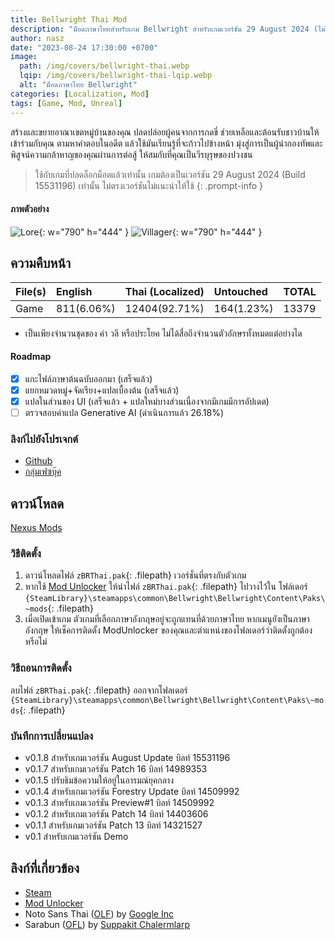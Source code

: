 ```yaml
---
title: Bellwright Thai Mod
description: "ม็อดภาษาไทยสำหรับเกม Bellwright สำหรับเกมเวอร์ชัน 29 August 2024 (ไม่รวมตัวปลดล็อกเกม)"
author: nasz
date: "2023-08-24 17:30:00 +0700"
image:
  path: /img/covers/bellwright-thai.webp
  lqip: /img/covers/bellwright-thai-lqip.webp
  alt: "ม็อดภาษาไทย Bellwright"
categories: [Localization, Mod]
tags: [Game, Mod, Unreal]
---
```


สร้างและขยายอาณาเขตหมู่บ้านของคุณ ปลดปล่อยผู้คนจากการกดขี่ ช่วยเหลือและต้อนรับชาวบ้านให้เข้าร่วมกับคุณ ตามหาคำตอบในอดีต แล้วใช้มันเรียนรู้ที่จะก้าวไปข้างหน้า มุ่งสู่การเป็นผู้นำกองทัพและพิสูจน์ความกล้าหาญของคุณผ่านการต่อสู้ ให้สมกับที่คุณเป็นวีรบุรุษของปวงชน

> ใช้กับเกมที่ปลดล็อกม็อดแล้วเท่านั้น เกมต้องเป็นเวอร์ชัน 29 August 2024 (Build 15531196) เท่านั้น ไม่ตรงเวอร์ชันไม่แนะนำให้ใช้
> {: .prompt-info }

#### ภาพตัวอย่าง

![Lore](/img/contents/bellwright-thai/lore.webp){: w="790" h="444" }
![Villager](/img/contents/bellwright-thai/villager.webp){: w="790" h="444" }

## ความคืบหน้า

| File(s) | English    | Thai (Localized) | Untouched  | TOTAL |
| ------- | :--------- | :--------------- | :--------- | :---- |
| Game    | 811(6.06%) | 12404(92.71%)    | 164(1.23%) | 13379 |

- เป็นเพียงจำนวนชุดของ คำ วลี หรือประโยค ไม่ได้สื่อถึงจำนวนตัวอักษรทั้งหมดแต่อย่างได

#### Roadmap

- [x] แกะไฟล์ภาษาต้นฉบับออกมา (เสร็จแล้ว)
- [x] แยกหมวดหมู่+จัดเรียง+แปลเบื้องต้น (เสร็จแล้ว)
- [x] แปลในส่วนของ UI (เสร็จแล้ว + แปลใหม่บางส่วนเนื่องจากมีเกมมีการอัปเดต)
- [ ] ตรวจสอบคำแปล Generative AI (ดำเนินการแล้ว 26.18%)

### ลิงก์ไปยังโปรเจกต์

- [Github](https://github.com/Nasz/BellwrightThaiLocalization)
- [กลุ่มเฟซบุ๊ค](https://www.facebook.com/groups/1215435342455905)

## ดาวน์โหลด

[Nexus Mods](https://www.nexusmods.com/bellwright/mods/57)

### วิธีติดตั้ง

1. ดาวน์โหลดไฟล์ `zBRThai.pak`{: .filepath} เวอร์ชั่นที่ตรงกับตัวเกม
2. หากใช้ [Mod Unlocker](https://www.nexusmods.com/bellwright/mods/67) ให้นำไฟล์ `zBRThai.pak`{: .filepath} ไปวางไว้ใน โฟล์เดอร์ `{SteamLibrary}\steamapps\common\Bellwright\Bellwright\Content\Paks\~mods`{: .filepath}
3. เมื่อเปิดเข้าเกม ตัวเกมที่เลือกภาษาอังกฤษอยู่จะถูกแทนที่ด้วยภาษาไทย หากเมนูยังเป็นภาษาอังกฤษ ให้เช็คการติดตั้ง ModUnlocker ของคุณและตำแหน่งของโฟลเดอร์ว่าติดตั้งถูกต้องหรือไม่

### วิธีถอนการติดตั้ง

ลบไฟล์ `zBRThai.pak`{: .filepath} ออกจากโฟลเดอร์ `{SteamLibrary}\steamapps\common\Bellwright\Bellwright\Content\Paks\~mods`{: .filepath}

### บันทึกการเปลี่ยนแปลง

- v0.1.8 สำหรับเกมเวอร์ชัน August Update บิลท์ 15531196
- v0.1.7 สำหรับเกมเวอร์ชัน Patch 16 บิลท์ 14989353
- v0.1.5 ปรับธิมข้อความให้อยู่ในอารมณ์ยุคกลาง
- v0.1.4 สำหรับเกมเวอร์ชัน Forestry Update บิลท์ 14509992
- v0.1.3 สำหรับเกมเวอร์ชัน Preview#1 บิลท์ 14509992
- v0.1.2 สำหรับเกมเวอร์ชัน Patch 14 บิลท์ 14403606
- v0.1.1 สำหรับเกมเวอร์ชัน Patch 13 บิลท์ 14321527
- v0.1 สำหรับเกมเวอร์ชัน Demo

## ลิงก์ที่เกี่ยวข้อง

- [Steam](https://store.steampowered.com/app/1812450/)
- [Mod Unlocker](https://www.nexusmods.com/bellwright/mods/67)
- Noto Sans Thai ([OLF](https://scripts.sil.org/cms/scripts/page.php?site_id=nrsi&id=OFL)) by [Google Inc](https://fonts.google.com/noto/specimen/Noto+Sans+Thai/about)
- Sarabun ([OFL](https://scripts.sil.org/cms/scripts/page.php?site_id=nrsi&id=OFL)) by [Suppakit Chalermlarp](https://fonts.google.com/?query=Suppakit%20Chalermlarp)
